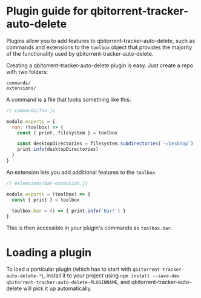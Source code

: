 # Plugin guide for qbitorrent-tracker-auto-delete

Plugins allow you to add features to qbitorrent-tracker-auto-delete, such as commands and
extensions to the `toolbox` object that provides the majority of the functionality
used by qbitorrent-tracker-auto-delete.

Creating a qbitorrent-tracker-auto-delete plugin is easy. Just create a repo with two folders:

```
commands/
extensions/
```

A command is a file that looks something like this:

```js
// commands/foo.js

module.exports = {
  run: (toolbox) => {
    const { print, filesystem } = toolbox

    const desktopDirectories = filesystem.subdirectories(`~/Desktop`)
    print.info(desktopDirectories)
  }
}
```

An extension lets you add additional features to the `toolbox`.

```js
// extensions/bar-extension.js

module.exports = (toolbox) => {
  const { print } = toolbox

  toolbox.bar = () => { print.info('Bar!') }
}
```

This is then accessible in your plugin's commands as `toolbox.bar`.

# Loading a plugin

To load a particular plugin (which has to start with `qbitorrent-tracker-auto-delete-*`),
install it to your project using `npm install --save-dev qbitorrent-tracker-auto-delete-PLUGINNAME`,
and qbitorrent-tracker-auto-delete will pick it up automatically.
